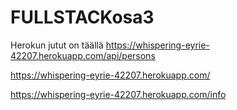 # FULLSTACKosa3

Herokun jutut on täällä
https://whispering-eyrie-42207.herokuapp.com/api/persons

https://whispering-eyrie-42207.herokuapp.com/

https://whispering-eyrie-42207.herokuapp.com/info
